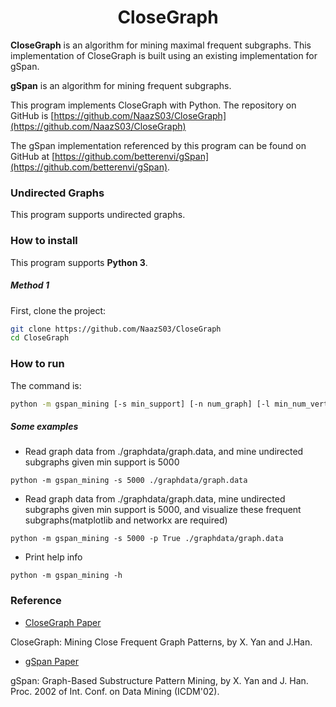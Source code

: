 # <div align = center>CloseGraph</div>

**CloseGraph** is an algorithm for mining maximal frequent subgraphs. This implementation of CloseGraph
is built using an existing implementation for gSpan.

**gSpan** is an algorithm for mining frequent subgraphs.

This program implements CloseGraph with Python. The repository on GitHub is [https://github.com/NaazS03/CloseGraph](https://github.com/NaazS03/CloseGraph)

The gSpan implementation referenced by this program can be found on GitHub at [https://github.com/betterenvi/gSpan](https://github.com/betterenvi/gSpan).

### Undirected Graphs
This program supports undirected graphs.

### How to install

This program supports **Python 3**.

##### Method 1

First, clone the project:

```sh
git clone https://github.com/NaazS03/CloseGraph
cd CloseGraph
```

### How to run

The command is:

```sh
python -m gspan_mining [-s min_support] [-n num_graph] [-l min_num_vertices] [-u max_num_vertices] [-d True/False] [-v True/False] [-p True/False] [-w True/False] [-h] database_file_name 
```


##### Some examples

- Read graph data from ./graphdata/graph.data, and mine undirected subgraphs given min support is 5000
```
python -m gspan_mining -s 5000 ./graphdata/graph.data
```

- Read graph data from ./graphdata/graph.data, mine undirected subgraphs given min support is 5000, and visualize these frequent subgraphs(matplotlib and networkx are required)
```
python -m gspan_mining -s 5000 -p True ./graphdata/graph.data
```

- Print help info
```
python -m gspan_mining -h
```

### Reference
- [CloseGraph Paper](https://sites.cs.ucsb.edu/~xyan/papers/CloseGraph.pdf)

CloseGraph: Mining Close Frequent Graph Patterns, by X. Yan and J.Han.

- [gSpan Paper](http://www.cs.ucsb.edu/~xyan/papers/gSpan-short.pdf)

gSpan: Graph-Based Substructure Pattern Mining, by X. Yan and J. Han. 
Proc. 2002 of Int. Conf. on Data Mining (ICDM'02). 